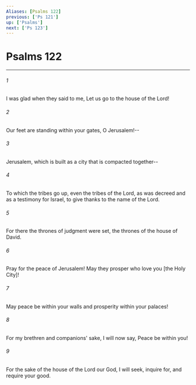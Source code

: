 ```yaml
---
Aliases: [Psalms 122]
previous: ['Ps 121']
up: ['Psalms']
next: ['Ps 123']
---
```

# Psalms 122

***














###### 1 






I was glad when they said to me, Let us go to the house of the Lord! 













###### 2 






Our feet are standing within your gates, O Jerusalem!-- 













###### 3 






Jerusalem, which is built as a city that is compacted together-- 













###### 4 






To which the tribes go up, even the tribes of the Lord, as was decreed and as a testimony for Israel, to give thanks to the name of the Lord. 













###### 5 






For there the thrones of judgment were set, the thrones of the house of David. 













###### 6 






Pray for the peace of Jerusalem! May they prosper who love you [the Holy City]! 













###### 7 






May peace be within your walls and prosperity within your palaces! 













###### 8 






For my brethren and companions' sake, I will now say, Peace be within you! 













###### 9 






For the sake of the house of the Lord our God, I will seek, inquire for, and require your good.
